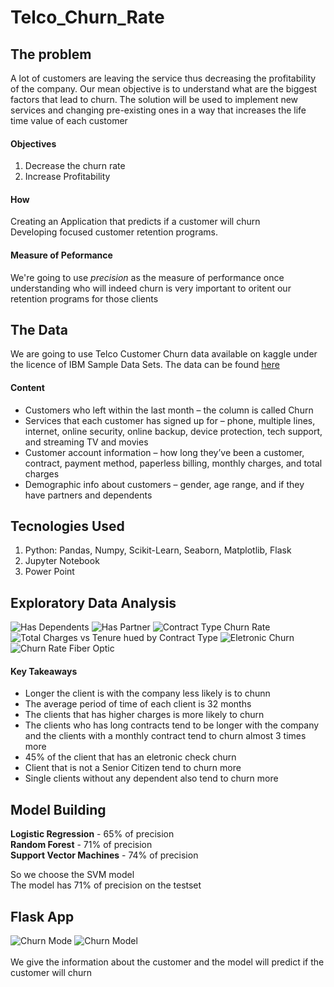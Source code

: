 # Telco_Churn_Rate

## The problem
A lot of customers are leaving the service thus decreasing the profitability of the company.
Our mean objective is to understand what are the biggest factors that lead to churn.
The solution will be used to implement new services and changing pre-existing ones in a way that increases the life time value of each customer
#### Objectives
1. Decrease the churn rate 
2. Increase Profitability
#### How
Creating an Application that predicts if a customer will churn <br>
Developing focused customer retention programs.
#### Measure of Peformance
We're going to use *precision* as the measure of performance once understanding who will indeed churn is very important to oritent our retention programs for those clients

## The Data 
We are going to use Telco Customer Churn data available on kaggle under the licence of IBM Sample Data Sets. The data can be found [here](https://www.kaggle.com/datasets/blastchar/telco-customer-churn)
#### Content 
- Customers who left within the last month – the column is called Churn
- Services that each customer has signed up for – phone, multiple lines, internet, online security, online backup, device protection, tech support, and streaming TV and movies
- Customer account information – how long they’ve been a customer, contract, payment method, paperless billing, monthly charges, and total charges
- Demographic info about customers – gender, age range, and if they have partners and dependents

## Tecnologies Used
1. Python: Pandas, Numpy, Scikit-Learn, Seaborn, Matplotlib, Flask
2. Jupyter Notebook
3. Power Point

## Exploratory Data Analysis 
![Has Dependents](https://user-images.githubusercontent.com/90560755/168038557-3c3ab831-d46e-4f9b-b17a-99dd20120db0.png)
![Has Partner](https://user-images.githubusercontent.com/90560755/168038573-22f8ca19-2a14-4bea-8ee4-8ef334897a61.png)
![Contract Type Churn Rate](https://user-images.githubusercontent.com/90560755/168038635-5fb11373-3174-42fb-b166-4bfb6c734efa.png)
![Total Charges vs Tenure hued by Contract Type](https://user-images.githubusercontent.com/90560755/168038671-f36e8b0d-1020-4f6b-be21-2b461ed91858.png)
![Eletronic Churn](https://user-images.githubusercontent.com/90560755/168038679-f7071892-bba4-40b8-8ec1-63b75284eb7e.png)
![Churn Rate Fiber Optic](https://user-images.githubusercontent.com/90560755/168038695-72e1c4f2-058c-414f-8f73-2f521f91c95f.png)

#### Key Takeaways
- Longer the client is with the company less likely is to chunn
- The average period of time of each client is 32 months
- The clients that has higher charges is more likely to churn
- The clients who has long contracts tend to be longer with the company and the clients with a monthly contract tend to churn almost 3 times more
- 45% of the client that has an eletronic check churn
- Client that is not a Senior Citizen tend to churn more
- Single clients without any dependent also tend to churn more

## Model Building
<b>Logistic Regression</b> - 65% of precision <br>
<b>Random Forest</b> - 71% of precision <br>
<b>Support Vector Machines</b> - 74% of precision <br>

So we choose the SVM model <br>
The model has 71% of precision on the testset

## Flask App
![Churn Mode](https://user-images.githubusercontent.com/90560755/168040882-8ac77b96-362c-488e-9c97-db2a8dc314ed.png)
![Churn Model ](https://user-images.githubusercontent.com/90560755/168040891-b97a311c-77eb-40cf-8975-9f620798b92c.png) <br><br>
We give the information about the customer and the model will predict if the customer will churn
